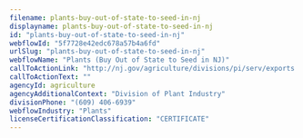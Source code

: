 ```yaml
---
filename: plants-buy-out-of-state-to-seed-in-nj
displayname: plants-buy-out-of-state-to-seed-in-nj
id: "plants-buy-out-of-state-to-seed-in-nj"
webflowId: "5f7728e42edc678a57b4a6fd"
urlSlug: "plants-buy-out-of-state-to-seed-in-nj"
webflowName: "Plants (Buy Out of State to Seed in NJ)"
callToActionLink: "http://nj.gov/agriculture/divisions/pi/serv/exports.html"
callToActionText: ""
agencyId: agriculture
agencyAdditionalContext: "Division of Plant Industry"
divisionPhone: "(609) 406-6939"
webflowIndustry: "Plants"
licenseCertificationClassification: "CERTIFICATE"
---
```

